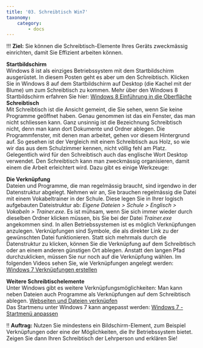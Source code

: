 ```yaml
---
title: '03. Schreibtisch Win7'
taxonomy:
    category:
        - docs
---
```


!!! **Ziel:** Sie können die Schreibtisch-Elemente Ihres Geräts zweckmässig einrichten, damit Sie Effizient arbeiten können.

**Startbildschirm**<br>
Windows 8 ist als einziges Betriebssystem mit dem Startbildschirm ausgerüstet. In diesem Posten geht es aber um den Schreibtisch. Klicken Sie in Windows 8 auf dem Startbildschirm auf Desktop (die Kachel mit der Blume) um zum Schreibtisch zu kommen. Mehr über den Windows 8 Startbildschirm erfahren Sie hier: [Windows 8 Einführung in die Oberfläche](http://www.youtube.com/watch?v=h5HKtBahd5g|)
**Schreibtisch**<br>
Mit Schreibtisch ist die Ansicht gemeint, die Sie sehen, wenn Sie keine Programme geöffnet haben. Genau genommen ist das ein Fenster, das man nicht schliessen kann. Ganz unsinnig ist die Bezeichnung Schreibtisch nicht, denn man kann dort Dokumente und Ordner ablegen. Die Programmfenster, mit denen man arbeitet, gehen vor diesem Hintergrund auf. So gesehen ist der Vergleich mit einem Schreibtisch aus Holz, so wie wir das aus dem Schulzimmer kennen, nicht völlig fehl am Platz. Gelegentlich wird für den Schreibtisch auch das englische Wort Desktop verwendet. Den Schreibtisch kann man zweckmässig organisieren, damit einem die Arbeit erleichtert wird. Dazu gibt es einige Werkzeuge:

**Die Verknüpfung**<br>
Dateien und Programme, die man regelmässig braucht, sind irgendwo in der Datenstruktur abgelegt. Nehmen wir an, Sie brauchen regelmässig die Datei mit einem Vokabeltrainer in der Schule. Diese legen Sie in Ihrer logisch aufgebauten Dateistruktur ab: *Eigene Dateien > Schule > Englisch > Vokabeln > Trainer.exe*. Es ist mühsam, wenn Sie sich immer wieder durch dieselben Ordner klicken müssen, bis Sie bei der Datei *Trainer.exe* angekommen sind. In allen Betriebssystemen ist es möglich Verknüpfungen anzulegen. Verknüpfungen sind Symbole, die als direkter Link zu der gewünschten Datei funktionieren. Statt sich mehrmals durch die Datenstruktur zu klicken, können Sie die Verknüpfung auf dem Schreibtisch oder an einem anderen günstigen Ort ablegen. Anstatt den langen Pfad durchzuklicken, müssen Sie nur noch auf die Verknüpfung wählen. Im folgenden Videos sehen Sie, wie Verknüpfungen angelegt werden: [Windows 7 Verknüpfungen erstellen](https://www.youtube.com/watch?v=vCf7Xib8ARA)

**Weitere Schreibtischelemente**<br>
Unter Windows gibt es weitere Verknüpfungsmöglichkeiten:
Man kann neben Dateien auch Programme als Verknüpfungen auf dem Schreibtisch ablegen. [Webseiten und Dateien verknüpfen](https://www.youtube.com/watch?v=1VEcw2zKmXc)<br>
Das Startmenu unter Windows 7 kann angepasst werden: [Windows 7 - Startmenü anpassen](https://www.youtube.com/watch?v=eJE7zbwLEFU|)

!! **Auftrag:** Nutzen Sie mindestens ein Bildschirm-Element, zum Beispiel Verknüpfungen oder eine der Möglichkeiten, die Ihr Betriebssystem bietet. Zeigen Sie dann Ihren Schreibtisch der Lehrperson und erklären Sie!
